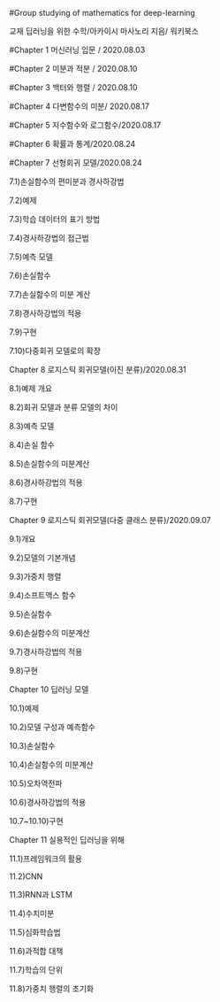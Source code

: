 #Group studying of mathematics for deep-learning 

교재 딥러닝을 위한 수학/아카이시 마사노리 지음/ 워키북스 

#Chapter 1 머신러닝 입문 / 2020.08.03

#Chapter 2 미분과 적분 / 2020.08.10

#Chapter 3 백터와 행렬 / 2020.08.10

#Chapter 4 다변함수의 미분/ 2020.08.17

#Chapter 5 지수함수와 로그함수/2020.08.17

#Chapter 6 확률과 통계/2020.08.24

#Chapter 7 선형회귀 모델/2020.08.24

7.1)손실함수의 편미분과 경사하강법

7.2)예제

7.3)학습 데이터의 표기 방법

7.4)경사하강법의 접근법

7.5)예측 모델

7.6)손실함수

7.7)손실함수의 미분 계산

7.8)경사하강법의 적용

7.9)구현

7.10)다중회귀 모델로의 확장

Chapter 8 로지스틱 회귀모델(이진 분류)/2020.08.31

8.1)예제 개요

8.2)회귀 모델과 분류 모델의 차이

8.3)예측 모델

8.4)손실 함수 

8.5)손실함수의 미분계산

8.6)경사하강법의 적용 

8.7)구현

Chapter 9 로지스틱 회귀모델(다중 클래스 분류)/2020.09.07

9.1)개요

9.2)모델의 기본개념

9.3)가중치 행렬

9.4)소프트맥스 함수

9.5)손실함수

9.6)손실함수의 미분계산

9.7)경사하강법의 적용

9.8)구현

Chapter 10 딥러닝 모델

10.1)예제

10.2)모델 구성과 예측함수

10.3)손실함수

10.4)손실함수의 미분계산

10.5)오차역전파

10.6)경사하강법의 적용

10.7~10.10)구현

Chapter 11 실용적인 딥러닝을 위해 

11.1)프레임워크의 활용

11.2)CNN

11.3)RNN과 LSTM

11.4)수치미분

11.5)심화학습법

11.6)과적합 대책

11.7)학습의 단위

11.8)가중치 행렬의 초기화
